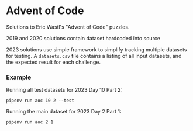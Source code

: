 # Advent of Code
Solutions to Eric Wastl's "Advent of Code" puzzles.

2019 and 2020 solutions contain dataset hardcoded into source

2023 solutions use simple framework to simplify tracking multiple datasets for testing. A `datasets.csv` file contains a listing of all input datasets, and the expected result for each challenge.

### Example
Running all test datasets for 2023 Day 10 Part 2:
```
pipenv run aoc 10 2 --test
```
Running the main dataset for 2023 Day 2 Part 1:
```
pipenv run aoc 2 1
```


